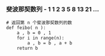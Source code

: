 ### 斐波那契数列 - 1 1 2 3 5 8 13 21 ...

``` python3
# 返回第 n 个斐波那契数列的数
def feibo( n ):
    a , b = 0 , 1
    for i in range(n):
        a , b = b , a + b
    return b
```
